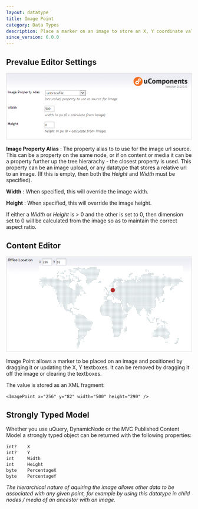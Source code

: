 ```yaml
---
layout: datatype
title: Image Point
category: Data Types
description: Place a marker on an image to store an X, Y coordinate value.
since_version: 6.0.0
---
```


## Prevalue Editor Settings

![Prevalue Editor](PreValueEditor.png)

**Image Property Alias** :  The property alias to to use for the image url source. This can be a property on the same node, or if on content or media it can be a property further up the tree hierarachy - the closest property is used. This property can be an image upload, or any datatype that stores a relative url to an image. (If this is empty, then both the _Height_ and _Width_ must be specified).

**Width** : When specified, this will override the image width.

**Height** : When specified, this will override the image height.

If either a _Width_ or _Height_ is > 0 and the other is set to 0, then dimension set to 0 will be calculated from the image so as to maintain the correct aspect ratio.
  
## Content Editor

![Content Editor](DataEditor.png)

Image Point allows a marker to be placed on an image and positioned by dragging it or updating the X, Y textboxes. It can be removed by dragging it off the image or clearing the textboxes.

The value is stored as an XML fragment:

	<ImagePoint x="256" y="82" width="500" height="290" />


## Strongly Typed Model

Whether you use uQuery, DynamicNode or the MVC Published Content Model a strongly typed object can be returned with the following properties:

	int? 	X
	int? 	Y
	int 	Width
	int 	Height
	byte 	PercentageX
	byte 	PercentageY

_The hierarchical nature of aquiring the image allows other data to be associated with any given point, for example by using this datatype in child nodes / media of an ancestor with an image._

